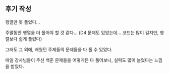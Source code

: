 ## 후기 작성

행열만 못 풀었다...

주말동안 행열을 더 풀어야 할 것 같다... (D4 문제도 있었는데... 코드는 많이 길지만, 행렬보다 쉽게 풀렸다)

그래도 그 외에, 배웠던 주제들의 문제들을 다 풀 수 있었다.

매일 강사님들이 주신 백준 문제들을 어떻게든 다 풀어보니, 실력도 많이 늘었다는 느낌을 받았다.

